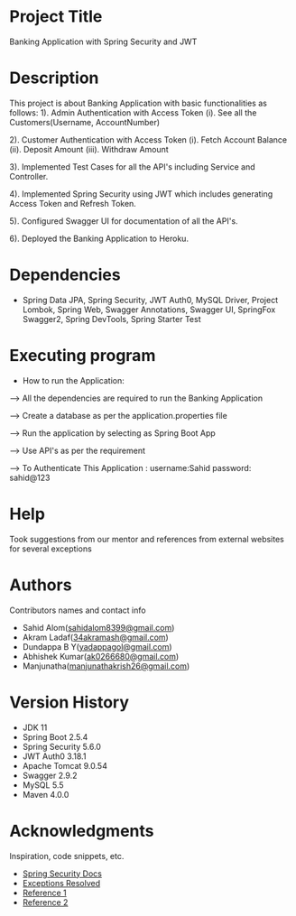 # Project Title

Banking Application with Spring Security and JWT 

# Description

This project is about Banking Application with basic functionalities as follows:
1). Admin Authentication with Access Token
   (i). See all the Customers(Username, AccountNumber)
 
2). Customer Authentication with Access Token
   (i).   Fetch Account Balance
   (ii).  Deposit Amount
   (iii). Withdraw Amount

3). Implemented Test Cases for all the API's including Service and Controller.

4). Implemented Spring Security using JWT which includes generating Access Token and Refresh Token.

5). Configured Swagger UI for documentation of all the API's.

6). Deployed the Banking Application to Heroku. 
                                                                                  

# Dependencies

* Spring Data JPA, Spring Security, JWT Auth0, MySQL Driver, Project Lombok, Spring Web, Swagger Annotations, Swagger UI, SpringFox Swagger2, Spring DevTools,
  Spring Starter Test


# Executing program

* How to run the Application:

-->  All the dependencies are required to run the Banking Application

-->  Create a database as per the application.properties file

-->  Run the application by selecting as Spring Boot App

-->  Use API's as per the requirement

--> To Authenticate This Application :
    username:Sahid
    password: sahid@123 

# Help

Took suggestions from our mentor and references from external websites for several exceptions 

# Authors

Contributors names  and contact info

*   Sahid Alom(sahidalom8399@gmail.com)
*   Akram Ladaf(34akramash@gmail.com)
*   Dundappa B Y(yadappagol@gmail.com)
*   Abhishek Kumar(ak0266680@gmail.com)
*   Manjunatha(manjunathakrish26@gmail.com)

# Version History

*  JDK 11
*  Spring Boot 2.5.4
*  Spring Security 5.6.0
*  JWT Auth0 3.18.1
*  Apache Tomcat 9.0.54
*  Swagger 2.9.2
*  MySQL 5.5
*  Maven 4.0.0

# Acknowledgments

Inspiration, code snippets, etc.
* [Spring Security Docs](https://docs.spring.io/spring-security/site/docs/current/api/)
* [Exceptions Resolved](https://stackoverflow.com/)
* [Reference 1](https://www.baeldung.com/spring-data-web-support)
* [Reference 2](https://www.dzone.co.in)
